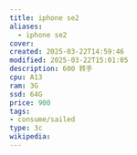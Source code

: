 ```yaml
---
title: iphone se2
aliases:
  - iphone se2
cover: 
created: 2025-03-22T14:59:46
modified: 2025-03-22T15:01:05
description: 600 转手
cpu: A13
ram: 3G
ssd: 64G
price: 900
tags: 
- consume/sailed
type: 3c
wikipedia:
---
```

